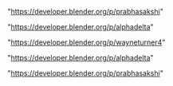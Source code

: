 "https://developer.blender.org/p/prabhasakshi"

"https://developer.blender.org/p/alphadelta"

 
"https://developer.blender.org/p/wayneturner4"


"https://developer.blender.org/p/alphadelta"


"https://developer.blender.org/p/prabhasakshi"


 
